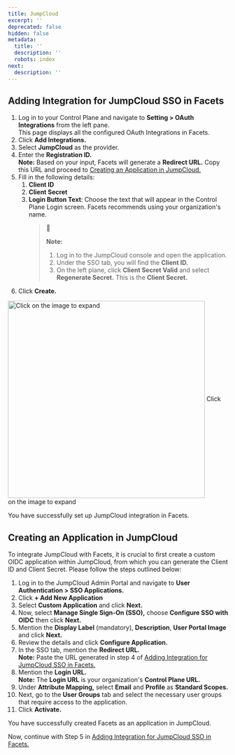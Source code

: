 ```yaml
---
title: JumpCloud
excerpt: ''
deprecated: false
hidden: false
metadata:
  title: ''
  description: ''
  robots: index
next:
  description: ''
---
```

## Adding Integration for JumpCloud SSO in Facets

1. Log in to your Control Plane and navigate to **Setting > OAuth Integrations** from the left pane.\
   This page displays all the configured OAuth Integrations in Facets.
2. Click **Add Integrations.**
3. Select **JumpCloud** as the provider.
4. Enter the **Registration ID.**\
   **Note:** Based on your input, Facets will generate a **Redirect URL.** Copy this URL and proceed to [Creating an Application in JumpCloud.](https://readme.facets.cloud/docs/jumpcloud#creating-an-application-in-jumpcloud)
5. Fill in the following details:
   1. **Client ID**
   2. **Client Secret**
   3. **Login Button Text**: Choose the text that will appear in the Control Plane Login screen. Facets recommends using your organization's name.
      > 📘
      >
      > **Note:**
      >
      > 1. Log in to the JumpCloud console and open the application.
      > 2. Under the SSO tab, you will find the **Client ID.**
      > 3. On the left plane, click **Client Secret Valid** and select **Regenerate Secret.** This is the **Client Secret.**
6. Click **Create.**

<Image alt="Click on the image to expand" align="center" width="450px" border={true} src="https://files.readme.io/6ab624b-jc.gif">
  Click on the image to expand
</Image>

You have successfully set up JumpCloud integration in Facets.

## Creating an Application in JumpCloud

To integrate JumpCloud with Facets, it is crucial to first create a custom OIDC application within JumpCloud, from which you can generate the Client ID and Client Secret. Please follow the steps outlined below:

1. Log in to the JumpCloud Admin Portal and navigate to **User Authentication > SSO Applications.**
2. Click **+ Add New Application** 
3. Select **Custom Application** and click **Next.**
4. Now, select **Manage Single Sign-On (SSO),** choose **Configure SSO with OIDC** then click **Next.**
5. Mention the **Display Label** (mandatory), **Description**, **User Portal Image** and click **Next.**
6. Review the details and click **Configure Application.**
7. In the SSO tab, mention the **Redirect URL.**\
   **Note:** Paste the URL generated in step 4 of [Adding Integration for JumpCloud SSO in Facets.](https://readme.facets.cloud/docs/jumpcloud#adding-integration-for-jumpcloud-sso-in-facets)
8. Mention the **Login URL.**\
   **Note:** The **Login URL** is your organization's **Control Plane URL.**
9. Under **Attribute Mapping,** select **Email** and **Profile** as **Standard Scopes.**
10. Next, go to the **User Groups** tab and select the necessary user groups that require access to the application.
11. Click **Activate.**

You have successfully created Facets as an application in JumpCloud.

Now, continue with Step 5 in [Adding Integration for JumpCloud SSO in Facets.](https://readme.facets.cloud/docs/jumpcloud#adding-integration-for-jumpcloud-sso-in-facets)
